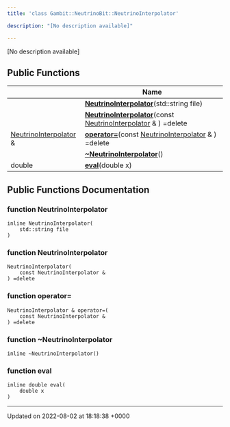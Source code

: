 ```yaml
---
title: 'class Gambit::NeutrinoBit::NeutrinoInterpolator'

description: "[No description available]"

---
```









[No description available]

## Public Functions

|                | Name           |
| -------------- | -------------- |
| | **[NeutrinoInterpolator](/documentation/code/gambit_sphinx/classes/classgambit_1_1neutrinobit_1_1neutrinointerpolator/#function-neutrinointerpolator)**(std::string file) |
| | **[NeutrinoInterpolator](/documentation/code/gambit_sphinx/classes/classgambit_1_1neutrinobit_1_1neutrinointerpolator/#function-neutrinointerpolator)**(const [NeutrinoInterpolator](/documentation/code/gambit_sphinx/classes/classgambit_1_1neutrinobit_1_1neutrinointerpolator/) & ) =delete |
| [NeutrinoInterpolator](/documentation/code/gambit_sphinx/classes/classgambit_1_1neutrinobit_1_1neutrinointerpolator/) & | **[operator=](/documentation/code/gambit_sphinx/classes/classgambit_1_1neutrinobit_1_1neutrinointerpolator/#function-operator=)**(const [NeutrinoInterpolator](/documentation/code/gambit_sphinx/classes/classgambit_1_1neutrinobit_1_1neutrinointerpolator/) & ) =delete |
| | **[~NeutrinoInterpolator](/documentation/code/gambit_sphinx/classes/classgambit_1_1neutrinobit_1_1neutrinointerpolator/#function-~neutrinointerpolator)**() |
| double | **[eval](/documentation/code/gambit_sphinx/classes/classgambit_1_1neutrinobit_1_1neutrinointerpolator/#function-eval)**(double x) |

## Public Functions Documentation

### function NeutrinoInterpolator

```
inline NeutrinoInterpolator(
    std::string file
)
```


### function NeutrinoInterpolator

```
NeutrinoInterpolator(
    const NeutrinoInterpolator & 
) =delete
```


### function operator=

```
NeutrinoInterpolator & operator=(
    const NeutrinoInterpolator & 
) =delete
```


### function ~NeutrinoInterpolator

```
inline ~NeutrinoInterpolator()
```


### function eval

```
inline double eval(
    double x
)
```


-------------------------------

Updated on 2022-08-02 at 18:18:38 +0000